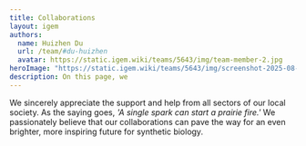 ```yaml
---
title: Collaborations
layout: igem
authors:
  name: Huizhen Du
  url: /team/#du-huizhen
  avatar: https://static.igem.wiki/teams/5643/img/team-member-2.jpg
heroImage: "https://static.igem.wiki/teams/5643/img/screenshot-2025-08-06-at-21-23-43.webp"
description: On this page, we 
---
```


We sincerely appreciate the support and help from all sectors of our local society. As the saying goes, *'A single spark can start a prairie fire.'* We passionately believe that our collaborations can pave the way for an even brighter, more inspiring future for synthetic biology.
